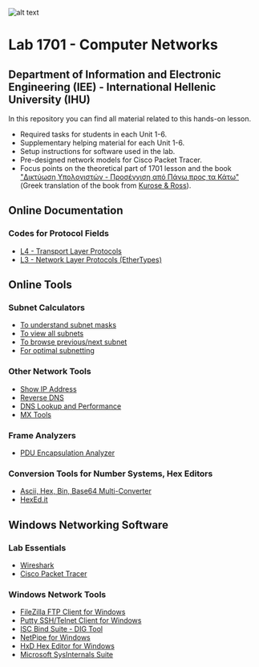 ![alt text](https://www.ihu.gr/wp-content/uploads/2019/11/ihu-en-logo-created20191112a.png)

# Lab 1701 - Computer Networks 
## Department of Information and Electronic Engineering (IEE) - International Hellenic University (IHU)
In this repository you can find all material related to this hands-on lesson.
* Required tasks for students in each Unit 1-6.
* Supplementary helping material for each Unit 1-6.
* Setup instructions for software used in the lab.
* Pre-designed network models for Cisco Packet Tracer.
* Focus points on the theoretical part of 1701 lesson and the book ["Δικτύωση Υπολογιστών - Προσέγγιση από Πάνω προς τα Κάτω"](https://www.mgiurdas.gr/biblia/diktyosi-ypologiston-7i-ekdosi) (Greek translation of the book from [Κurose & Ross](https://www.pearson.com/us/higher-education/product/Kurose-Computer-Networking-A-Top-Down-Approach-6th-Edition/9780132856201.html)).

## Online Documentation
### Codes for Protocol Fields
* [L4 - Transport Layer Protocols](https://en.wikipedia.org/wiki/List_of_IP_protocol_numbers)
* [L3 - Network Layer Protocols (EtherTypes)](https://en.wikipedia.org/wiki/EtherType)

## Online Tools
### Subnet Calculators
* [To understand subnet masks](http://www.subnet-calculator.com/)
* [To view all subnets](https://www.calculator.net/ip-subnet-calculator.html)
* [To browse previous/next subnet](https://www.tunnelsup.com/subnet-calculator/)
* [For optimal subnetting](http://www.davidc.net/sites/default/subnets/subnets.html)

### Other Network Tools
* [Show IP Address](https://whatismyipaddress.com/)
* [Reverse DNS](https://www.whatismyip.com/reverse-dns-lookup/)
* [DNS Lookup and Performance](https://www.dnswatch.info/)
* [MX Tools](https://mxtoolbox.com/SuperTool.aspx?action=mx%3ait.teithe.gr&run=toolpage)


### Frame Analyzers
* [PDU Encapsulation Analyzer](https://hpd.gasmi.net/)

### Conversion Tools for Number Systems, Hex Editors
* [Ascii, Hex, Bin, Base64 Multi-Converter](https://www.branah.com/ascii-converter)
* [HexEd.it](https://hexed.it/?hl=en)


## Windows Networking Software
### Lab Essentials
* [Wireshark](https://www.wireshark.org/)
* [Cisco Packet Tracer](https://www.netacad.com/courses/packet-tracer)

### Windows Network Tools
* [FileZilla FTP Client for Windows](https://filezilla-project.org/download.php?platform=win64)
* [Putty SSH/Telnet Client for Windows](https://www.putty.org/)
* [ISC Bind Suite - DIG Tool](https://www.isc.org/download/)
* [NetPipe for Windows](https://sourceforge.net/projects/netpipe/)
* [HxD Hex Editor for Windows](https://mh-nexus.de/en/hxd/)
* [Microsoft SysInternals Suite](https://docs.microsoft.com/en-us/sysinternals/downloads/sysinternals-suite)





